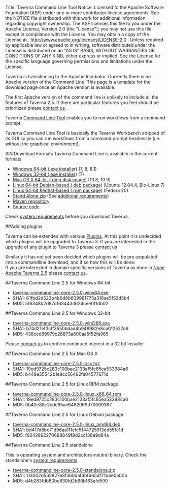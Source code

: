 Title:     Taverna Command Line Tool
Notice:    Licensed to the Apache Software Foundation (ASF) under one
           or more contributor license agreements.  See the NOTICE file
           distributed with this work for additional information
           regarding copyright ownership.  The ASF licenses this file
           to you under the Apache License, Version 2.0 (the
           "License"); you may not use this file except in compliance
           with the License.  You may obtain a copy of the License at
           .
             http://www.apache.org/licenses/LICENSE-2.0
           .
           Unless required by applicable law or agreed to in writing,
           software distributed under the License is distributed on an
           "AS IS" BASIS, WITHOUT WARRANTIES OR CONDITIONS OF ANY
           KIND, either express or implied.  See the License for the
           specific language governing permissions and limitations
           under the License.

<div class="alert alert-info" role="alert"><p>
<span class="glyphicon glyphicon-info-sign" aria-hidden="true"></span>
Taverna is transitioning to the Apache Incubator. 
Currently there is no Apache version of the Command Line.
This page is a template for the download page once an Apache version is available. 
</div>

The first Apache version of the command line is unlikely to include all the features of 
  Taverna 2.5.
If there are particular features you feel should be prioritized please [contact us](/community).

Taverna [Command Line Tool](/documentation/command-line) enables you to run workflows from a 
  command prompt.

Taverna Command Line Tool is basically the Taverna Workbench stripped of its GUI so you can run 
   workflows from a command prompt headlessly (i.e. without the graphical environment).

###Download Formats
Taverna Command Line is available in the current formats

 - [Windows 64-bit (.exe installer)](#windows64) (7, 8, 8.1)
 - [Windows 32-bit (.exe installer)](#windows32) (7) 
 - [Mac OS X 64-bit (.dmg disk image)](#maxos) (10.8, 10.9)
 - [Linux 64-bit Debian-based (.deb package)](#linuxdeb) (Ubuntu 12.04.4, Bio-Linux 7)
 - [Linux 64-bit Redhat-based (.rpm package)](#linuxrpm) (Fedora 20)
 - [Stand Alone zip](#zip) (See [additional requirements](/download/workbench/standalone-requirements))
 - [Maven repository](/download/maven)
 - [Source code](/code)

Check [system requirements](/download/system-requirements) before you download 
  Taverna. 

##Adding plugins

Taverna can be extended with various [Plugins](/documentation/plugins).
At this point it is undecided which plugins will be upgraded to Taverna 3.
If you are interested in the upgrade of any plugin to Taverna 3 please [contact us](/community) 

Similarly it has not yet been decided which plugins will be pre-populated into a commandline 
   download, and if so how this will be done.  
If you are interested in domain specific versions of Taverna as done in 
   [None Apache Taverna 2.5](http://www.taverna.org.uk/download/command-line-tool/2-5/) please 
   [contact us](/community).

<a name="windows64"></a>
##Taverna Command Line 2.5 for Windows 64-bit

 - [taverna-commandline-core-2.5.0-winx64.exe](http://www.taverna.org.uk/download/command-line-tool/2-5/core/#download-windows)
 - SHA1: 61fbd2d523b4b6d8b609981775a318ae5f52d5b4
 - MD5: 5f6348b2d87d163443d624cee0f1db02

<a name="windows32"></a>
##Taverna Command Line 2.5 for Windows 32-bit 

 - [taverna-commandline-core-2.5.0-wini386.exe](http://www.taverna.org.uk/download/command-line-tool/2-5/core/#download-windows)
 - SHA1: b74d21ef3cff3550bdad4b948982e8ca012527d6
 - MD5: 438ccd89979c26873a600aa5f52fa965

Please [contact us](/community) to confirm continued interest in a 32 bit installer

<a name="maxos"></a>
##Taverna Command Line 2.5 for Mac OS X

 - [taverna-commandline-core-2.5.0-osx.tgz](http://www.taverna.org.uk/download/command-line-tool/2-5/core/#download-mac)
 - SHA1: 19ed9725c283c100bae2133af5fc85ea533984a6
 - MD5: b448e35542b1e8cc56492fa04577671d

<a name="linuxdeb"></a>
##Taverna Command Line 2.5 for Linux RPM package

 - [taverna-commandline-core-2.5.0-linux_x86_64.rpm](http://www.taverna.org.uk/download/command-line-tool/2-5/core/#download-linux)
 - SHA1: 19ed9725c283c100bae2133af5fc85ea533984a6
 - MD5: 0b40e88c2cde85ae6482069d70009387

<a name="linuxrpm"></a>
##Taverna Command Line 2.5 for Linux Debian package

 - [taverna-commandline-core-2.5.0-linux_amd64.deb](http://www.taverna.org.uk/download/command-line-tool/2-5/core/#download-linux)
 - SHA1: bd417d8bc71d96aa111efc51447259f3ed551c1d
 - MD5: f9242892270688849f9d2ccf38e9d84a

<a name="#zip"></a>
##Taverna Command Line 2.5 standalone

This is operating system and architecture-neutral binary. 
Check the standalone's [system requirements](/download/standalone-requirements).

 - [taverna-commandline-core-2.5.0-standalone.zip](http://www.taverna.org.uk/download/command-line-tool/2-5/core/#download-binary)
 - SHA1: 113002d562827e3f560daf3bf665df71b4e0a00b
 - MD5: d4b283fdb60bc830fd2b60b163afd590
